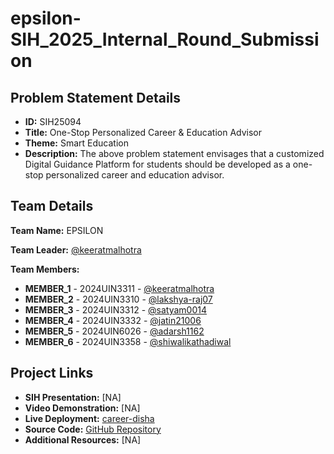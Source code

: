 # epsilon-SIH_2025_Internal_Round_Submission
## Problem Statement Details

- **ID:** SIH25094
- **Title:** One-Stop Personalized Career & Education Advisor
- **Theme:** Smart Education
- **Description:** The above problem statement envisages that a customized Digital Guidance Platform for students should be developed as a one-stop personalized career and education advisor.

## Team Details

**Team Name:** EPSILON

**Team Leader:** [@keeratmalhotra](https://github.com/KeeratMalhotra)

**Team Members:**

- **MEMBER_1** - 2024UIN3311 - [@keeratmalhotra](https://github.com/KeeratMalhotra)
- **MEMBER_2** - 2024UIN3310 - [@lakshya-raj07](https://github.com/Lakshya-Raj07)
- **MEMBER_3** - 2024UIN3312 - [@satyam0014](https://github.com/satyam0014)
- **MEMBER_4** - 2024UIN3332 - [@jatin21006](https://github.com/jatin21006)
- **MEMBER_5** - 2024UIN6026 - [@adarsh1162](https://github.com/adarsh1162)
- **MEMBER_6** - 2024UIN3358 - [@shiwalikathadiwal](https://github.com/ShivalikaThadiwal)
## Project Links

- **SIH Presentation:** [NA]
- **Video Demonstration:** [NA]
- **Live Deployment:** [career-disha](http://career-disha.onrender.com)
- **Source Code:** [GitHub Repository](https://github.com/KeeratMalhotra/Career-Disha)
- **Additional Resources:** [NA]
